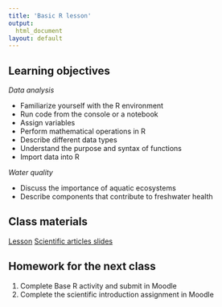 ```yaml
---
title: 'Basic R lesson'
output:
  html_document
layout: default
---
```


## Learning objectives

*Data analysis* 

- Familiarize yourself with the R environment
- Run code from the console or a notebook
- Assign variables
- Perform mathematical operations in R
- Describe different data types
- Understand the purpose and syntax of functions
- Import data into R

*Water quality*

- Discuss the importance of aquatic ecosystems
- Describe components that contribute to freshwater health

## Class materials
[Lesson](BaseR.html)
[Scientific articles slides](https://docs.google.com/presentation/d/1nbL-Di0X1v4TILSPCbvOn8wjPUcGyGFWSBKBMwO-Bf4/edit?usp=sharing)

## Homework for the next class

1. Complete Base R activity and submit in Moodle
1. Complete the scientific introduction assignment in Moodle
